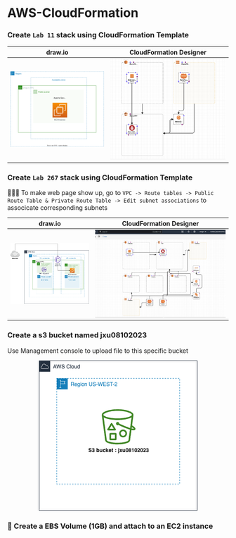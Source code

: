 # AWS-CloudFormation

### Create `Lab 11` stack using CloudFormation Template

| draw.io                         | CloudFormation Designer              |
| ----------------------------------------- | -----------------------------------   |
| ![draw.io diagram](images/Lab11.drawio.svg) | ![cloudformation design](images/lab11-designer.png) | 

### Create `Lab 267` stack using CloudFormation Template 

🚀🚀🚀 To make web page show up, go to `VPC -> Route tables -> Public Route Table & Private Route Table -> Edit subnet associations` to associcate corresponding subnets 

| draw.io                         | CloudFormation Designer              |
| ----------------------------------------- | -----------------------------------   |
| ![draw.io diagram](images/lab267.drawio.png) | ![cloudformation design](images/lab267-designer.png) | 

### Create a s3 bucket named jxu08102023 

Use Management console to upload file to this specific bucket 

<p align="center">
  <img src="images/s3-bucket.png" alt="draw.io diagram">
</p>

### 💾 Create a EBS Volume (1GB) and attach to an EC2 instance 
